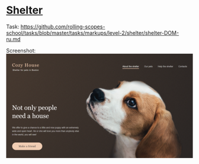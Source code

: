 # [Shelter](https://ne-danik.github.io/shelter/pages/main/main.html/)

Task: https://github.com/rolling-scopes-school/tasks/blob/master/tasks/markups/level-2/shelter/shelter-DOM-ru.md

Screenshot:
![](https://raw.githubusercontent.com/ne-danik/images/master/screen-shelter.png)
